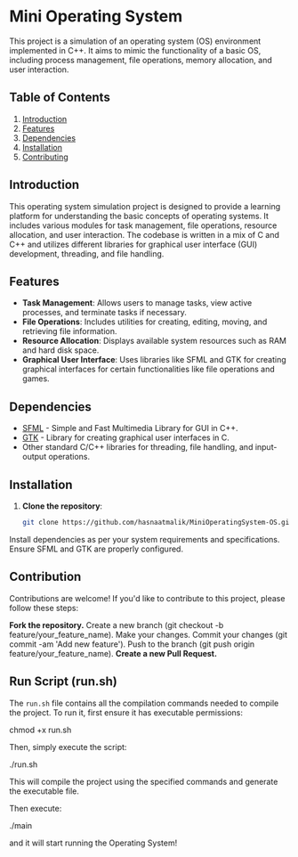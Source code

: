 # Mini Operating System

This project is a simulation of an operating system (OS) environment implemented in C++. It aims to mimic the functionality of a basic OS, including process management, file operations, memory allocation, and user interaction.

## Table of Contents

1. [Introduction](#introduction)
2. [Features](#features)
3. [Dependencies](#dependencies)
4. [Installation](#installation)
6. [Contributing](#contributing)

## Introduction

This operating system simulation project is designed to provide a learning platform for understanding the basic concepts of operating systems. It includes various modules for task management, file operations, resource allocation, and user interaction. The codebase is written in a mix of C and C++ and utilizes different libraries for graphical user interface (GUI) development, threading, and file handling.

## Features

- **Task Management**: Allows users to manage tasks, view active processes, and terminate tasks if necessary.
- **File Operations**: Includes utilities for creating, editing, moving, and retrieving file information.
- **Resource Allocation**: Displays available system resources such as RAM and hard disk space.
- **Graphical User Interface**: Uses libraries like SFML and GTK for creating graphical interfaces for certain functionalities like file operations and games.

## Dependencies

- [SFML](https://www.sfml-dev.org/) - Simple and Fast Multimedia Library for GUI in C++.
- [GTK](https://www.gtk.org/) - Library for creating graphical user interfaces in C.
- Other standard C/C++ libraries for threading, file handling, and input-output operations.

## Installation

1. **Clone the repository**:

   ```bash
   git clone https://github.com/hasnaatmalik/MiniOperatingSystem-OS.git
Install dependencies as per your system requirements and specifications. Ensure SFML and GTK are properly configured.

## Contribution

Contributions are welcome! If you'd like to contribute to this project, please follow these steps:

**Fork the repository.**
Create a new branch (git checkout -b feature/your_feature_name).
Make your changes.
Commit your changes (git commit -am 'Add new feature').
Push to the branch (git push origin feature/your_feature_name).
**Create a new Pull Request.**

## Run Script (run.sh)
The `run.sh` file contains all the compilation commands needed to compile the project. To run it, first ensure it has executable permissions:

chmod +x run.sh

Then, simply execute the script:

./run.sh

This will compile the project using the specified commands and generate the executable file.

Then execute:

./main

and it will start running the Operating System!

